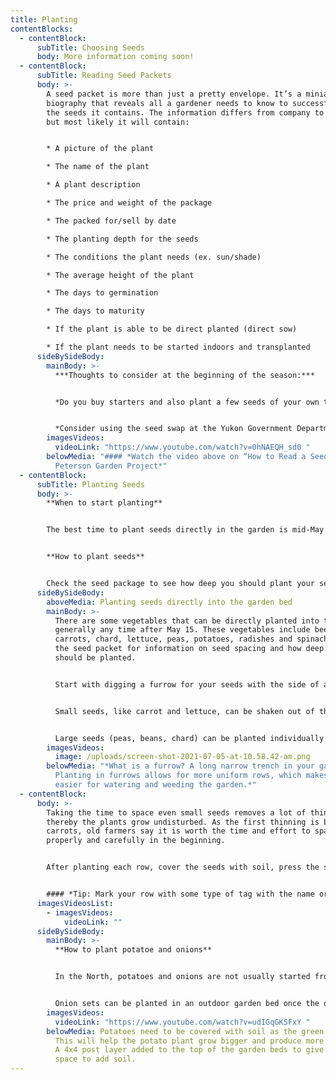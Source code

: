 ```yaml
---
title: Planting
contentBlocks:
  - contentBlock:
      subTitle: Choosing Seeds
      body: More information coming soon!
  - contentBlock:
      subTitle: Reading Seed Packets
      body: >-
        A seed packet is more than just a pretty envelope. It’s a miniature
        biography that reveals all a gardener needs to know to successfully grow
        the seeds it contains. The information differs from company to company,
        but most likely it will contain:


        * A picture of the plant

        * The name of the plant 

        * A plant description 

        * The price and weight of the package 

        * The packed for/sell by date 

        * The planting depth for the seeds 

        * The conditions the plant needs (ex. sun/shade) 

        * The average height of the plant 

        * The days to germination 

        * The days to maturity 

        * If the plant is able to be direct planted (direct sow) 

        * If the plant needs to be started indoors and transplanted
      sideBySideBody:
        mainBody: >-
          ***Thoughts to consider at the beginning of the season:*** 


          *Do you buy starters and also plant a few seeds of your own to have a continuous crop?* 


          *Consider using the seed swap at the Yukon Government Department of Energy, Mines and Resources library seed bank, and/or learn about seed saving to save seeds to use in future years.*
        imagesVideos:
          videoLink: "https://www.youtube.com/watch?v=0hNAEQH_sd0 "
        belowMedia: "#### *Watch the video above on “How to Read a Seed Package” by
          Peterson Garden Project*"
  - contentBlock:
      subTitle: Planting Seeds
      body: >-
        **When to start planting**


        The best time to plant seeds directly in the garden is mid-May to mid-June, after the danger of hard frost has passed.


        **How to plant seeds**


        Check the seed package to see how deep you should plant your seeds. Some of the small ones can be sprinkled right on the soil surface. Larger seeds will need to be buried. Plant two seeds per cell (or pot). If both seeds germinate, pull one and let the other grow.
      sideBySideBody:
        aboveMedia: Planting seeds directly into the garden bed
        mainBody: >-
          There are some vegetables that can be directly planted into the garden
          generally any time after May 15. These vegetables include beets,
          carrots, chard, lettuce, peas, potatoes, radishes and spinach. Read
          the seed packet for information on seed spacing and how deep the seeds
          should be planted.


          Start with digging a furrow for your seeds with the side of a hoe or a stick. Try to keep the furrow an even depth.


          Small seeds, like carrot and lettuce, can be shaken out of the seed packet by gently tapping it as you move along the furrow. This may mean the seeds are too closely spaced, but the seedlings can be thinned back to the correct distance after they have sprouted. It is important to thin crowded seedlings, otherwise the plants will grow together and become damaged.


          Large seeds (peas, beans, chard) can be planted individually in furrows at the specified distance or in a line of holes poked with a stick or your finger.
        imagesVideos:
          image: /uploads/screen-shot-2021-07-05-at-10.58.42-am.png
        belowMedia: "*What is a furrow? A long narrow trench in your garden bed.
          Planting in furrows allows for more uniform rows, which makes it
          easier for watering and weeding the garden.*"
  - contentBlock:
      body: >-
        Taking the time to space even small seeds removes a lot of thinning,
        thereby the plants grow undisturbed. As the first thinning is baby
        carrots, old farmers say it is worth the time and effort to space
        properly and carefully in the beginning.


        After planting each row, cover the seeds with soil, press the soil down firmly and water the row. Some seeds can take a while to germinate, but if you haven’t seen sprouts within three weeks after planting, consider replanting the row.


        #### *Tip: Mark your row with some type of tag with the name or variety of the vegetable and the date planted in the row. Store bought tags or popsicle sticks work well for this.*
      imagesVideosList:
        - imagesVideos:
            videoLink: ""
      sideBySideBody:
        mainBody: >-
          **How to plant potatoe and onions**


          In the North, potatoes and onions are not usually started from seed due to the short growing season. Onions are started from sets and potatoes from seed potatoes. Sets are basically small onions that can be planted like flower bulbs. A seed potato is a potato that has been grown to be replanted to produce a potato crop. You can cut the larger seed potatoes in half (or smaller) and as long as the piece of potato has one or more “eyes” it will sprout and develop into a full-grown potato plant. Small seed potatoes should be planted whole.


          Onion sets can be planted in an outdoor garden bed once the danger of frost has passed. Just make sure to keep them covered with either plastic or gardening cloth to minimize the risk of getting onion maggots. Keep them covered until the end of June or beginning of July.
        imagesVideos:
          videoLink: "https://www.youtube.com/watch?v=udIGqGKSFxY "
        belowMedia: Potatoes need to be covered with soil as the green leaves emerge.
          This will help the potato plant grow bigger and produce more potatoes.
          A 4x4 post layer added to the top of the garden beds to give more
          space to add soil.
---
```

